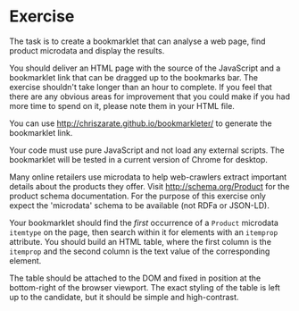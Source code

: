 # Exercise

The task is to create a bookmarklet that can analyse a web page, find product microdata and display the results. 

You should deliver an HTML page with the source of the JavaScript and a bookmarklet link that can be dragged up to the bookmarks bar. The exercise shouldn't take longer than an hour to complete. If you feel that there are any obvious areas for improvement that you could make if you had more time to spend on it, please note them in your HTML file.

You can use http://chriszarate.github.io/bookmarkleter/ to generate the bookmarklet link.

Your code must use pure JavaScript and not load any external scripts. The bookmarklet will be tested in a current version of Chrome for desktop.

Many online retailers use microdata to help web-crawlers extract important details about the products they offer. Visit http://schema.org/Product for the product schema documentation. For the purpose of this exercise only expect the 'microdata' schema to be available (not RDFa or JSON-LD).

Your bookmarklet should find the *first* occurrence of a `Product` microdata `itemtype` on the page, then search within it for elements with an `itemprop` attribute. You should build an HTML table, where the first column is the `itemprop` and the second column is the text value of the corresponding element.

The table should be attached to the DOM and fixed in position at the bottom-right of the browser viewport. The exact styling of the table is left up to the candidate, but it should be simple and high-contrast.
